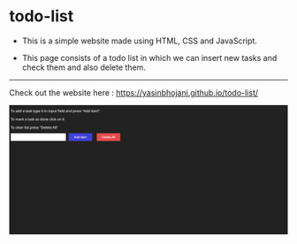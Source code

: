 # todo-list


- This is a simple website made using HTML, CSS and JavaScript.

- This page consists of a todo list in which we can insert new tasks and check them and also delete them.

---

Check out the website here : 
https://yasinbhojani.github.io/todo-list/

![full-screenshot](./imgs/screenshot-full.png)
